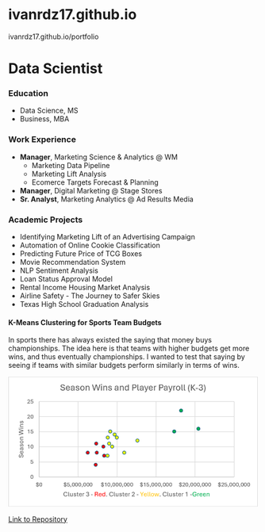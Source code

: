# ivanrdz17.github.io
 ivanrdz17.github.io/portfolio

# Data Scientist

### Education
- Data Science, MS
- Business, MBA

### Work Experience
- **Manager**, Marketing Science & Analytics @ WM
  - Marketing Data Pipeline
  - Marketing Lift Analysis
  - Ecomerce Targets Forecast & Planning
- **Manager**, Digital Marketing @ Stage Stores
- **Sr. Analyst**, Marketing Analytics @ Ad Results Media

### Academic Projects
- Identifying Marketing Lift of an Advertising Campaign
- Automation of Online Cookie Classification
- Predicting Future Price of TCG Boxes
- Movie Recommendation System
- NLP Sentiment Analysis
- Loan Status Approval Model
- Rental Income Housing Market Analysis
- Airline Safety - The Journey to Safer Skies
- Texas High School Graduation Analysis
  
#### K-Means Clustering for Sports Team Budgets

In sports there has always existed the saying that money buys championships. The idea here is that teams with higher budgets get more wins, and thus eventually championships. I wanted to test that saying by seeing if teams with similar budgets perform similarly in terms of wins.

![k-means](/assets/img/k-means.png)

[Link to Repository](https://github.com/ivanrdz231r/portfolio/tree/main/projects/academic/K-Means%20Clustering%20for%20Sports%20Team%20Budgets)
